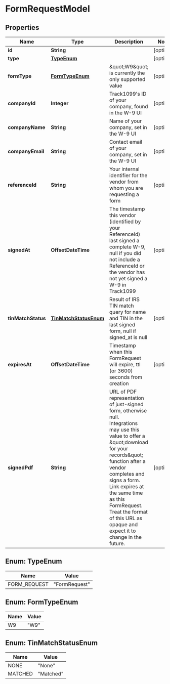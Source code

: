 

# FormRequestModel


## Properties

| Name | Type | Description | Notes |
|------------ | ------------- | ------------- | -------------|
|**id** | **String** |  |  [optional] |
|**type** | [**TypeEnum**](#TypeEnum) |  |  [optional] |
|**formType** | [**FormTypeEnum**](#FormTypeEnum) | \&quot;W9\&quot; is currently the only supported value |  [optional] |
|**companyId** | **Integer** | Track1099&#39;s ID of your company, found in the W-9 UI |  [optional] |
|**companyName** | **String** | Name of your company, set in the W-9 UI |  [optional] |
|**companyEmail** | **String** | Contact email of your company, set in the W-9 UI |  [optional] |
|**referenceId** | **String** | Your internal identifier for the vendor from whom you are requesting a form |  [optional] |
|**signedAt** | **OffsetDateTime** | The timestamp this vendor (identified by your ReferenceId) last signed a complete W-9, null if you did not include a ReferenceId or the vendor has not yet signed a W-9 in Track1099 |  [optional] |
|**tinMatchStatus** | [**TinMatchStatusEnum**](#TinMatchStatusEnum) | Result of IRS TIN match query for name and TIN in the last signed form, null if signed_at is null |  [optional] |
|**expiresAt** | **OffsetDateTime** | Timestamp when this FormRequest will expire, ttl (or 3600) seconds from creation |  [optional] |
|**signedPdf** | **String** | URL of PDF representation of just-signed form, otherwise null. Integrations may use this value to offer a \&quot;download for your records\&quot; function after a vendor completes and signs a form. Link expires at the same time as this FormRequest. Treat the format of this URL as opaque and expect it to change in the future. |  [optional] |



## Enum: TypeEnum

| Name | Value |
|---- | -----|
| FORM_REQUEST | &quot;FormRequest&quot; |



## Enum: FormTypeEnum

| Name | Value |
|---- | -----|
| W9 | &quot;W9&quot; |



## Enum: TinMatchStatusEnum

| Name | Value |
|---- | -----|
| NONE | &quot;None&quot; |
| MATCHED | &quot;Matched&quot; |



